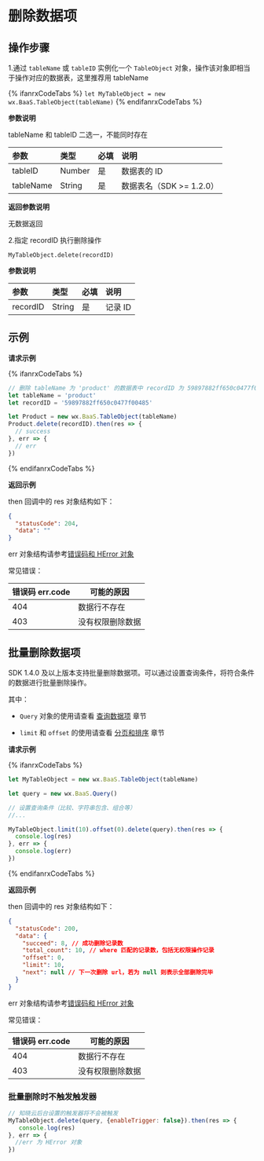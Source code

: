 # 删除数据项

## 操作步骤

1.通过 `tableName` 或 `tableID` 实例化一个 `TableObject` 对象，操作该对象即相当于操作对应的数据表，这里推荐用 tableName

{% ifanrxCodeTabs %}
`let MyTableObject = new wx.BaaS.TableObject(tableName)`
{% endifanrxCodeTabs %}

**参数说明**

tableName 和 tableID 二选一，不能同时存在

| 参数  | 类型              | 必填 | 说明 |
| :-----  | :----- | :-- | :-- |
| tableID   | Number | 是  | 数据表的 ID             |
| tableName | String |  是 | 数据表名（SDK >= 1.2.0） |

**返回参数说明**

无数据返回

2.指定 recordID 执行删除操作

`MyTableObject.delete(recordID)`

**参数说明**

| 参数      | 类型   | 必填 | 说明 |
| :------- | :----- | :-- | :---|
| recordID | String | 是  | 记录 ID |


## 示例

**请求示例**

{% ifanrxCodeTabs %}
```js
// 删除 tableName 为 'product' 的数据表中 recordID 为 59897882ff650c0477f00485 的数据项
let tableName = 'product'
let recordID = '59897882ff650c0477f00485'

let Product = new wx.BaaS.TableObject(tableName)
Product.delete(recordID).then(res => {
  // success
}, err => {
  // err
})
```
{% endifanrxCodeTabs %}

**返回示例**

then 回调中的 res 对象结构如下：

```json
{
  "statusCode": 204,
  "data": ""
}
```
err 对象结构请参考[错误码和 HError 对象](/js-sdk/error-code.md)

常见错误：

| 错误码 err.code | 可能的原因       |
|----------------|-----------------|
| 404            | 数据行不存在      |
| 403            | 没有权限删除数据   |

## 批量删除数据项

SDK 1.4.0 及以上版本支持批量删除数据项。可以通过设置查询条件，将符合条件的数据进行批量删除操作。

其中：
 - `Query` 对象的使用请查看 [查询数据项](./query.md) 章节

 - `limit` 和 `offset` 的使用请查看 [分页和排序](./limit-and-order.md) 章节

**请求示例**

{% ifanrxCodeTabs %}
```js
let MyTableObject = new wx.BaaS.TableObject(tableName)

let query = new wx.BaaS.Query()

// 设置查询条件（比较、字符串包含、组合等）
//...

MyTableObject.limit(10).offset(0).delete(query).then(res => {
  console.log(res)
}, err => {
  console.log(err)  
})
```
{% endifanrxCodeTabs %}

**返回示例**

then 回调中的 res 对象结构如下：

```json
{
  "statusCode": 200,
  "data": {
    "succeed": 8, // 成功删除记录数
    "total_count": 10, // where 匹配的记录数，包括无权限操作记录
    "offset": 0,
    "limit": 10,
    "next": null // 下一次删除 url，若为 null 则表示全部删除完毕
  }
}
```

err 对象结构请参考[错误码和 HError 对象](/js-sdk/error-code.md)

常见错误：

| 错误码 err.code | 可能的原因       |
|----------------|-----------------|
| 404            | 数据行不存在      |
| 403            | 没有权限删除数据   |

### 批量删除时不触发触发器

```js
// 知晓云后台设置的触发器将不会被触发
MyTableObject.delete(query, {enableTrigger: false}).then(res => {
   console.log(res)
}, err => {
  //err 为 HError 对象
})
```